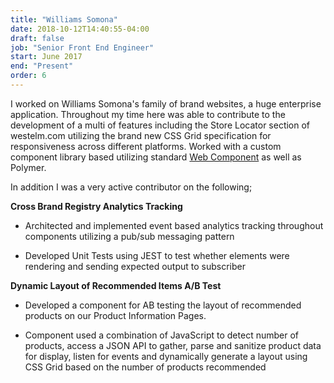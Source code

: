 ```yaml
---
title: "Williams Somona"
date: 2018-10-12T14:40:55-04:00
draft: false
job: "Senior Front End Engineer"
start: June 2017
end: "Present"
order: 6
---
```


I worked on Williams Somona's family of brand websites, a huge enterprise application. Throughout my time here was able to contribute to the development of a multi of features including the Store Locator section of westelm.com utilizing the brand new CSS Grid specification for responsiveness across different platforms. Worked with a custom component library based utilizing standard [Web Component](https://www.webcomponents.org) as well as Polymer.

In addition I was a very active contributor on the following;

**Cross Brand Registry Analytics Tracking**

* Architected and implemented event based analytics tracking throughout components utilizing a pub/sub messaging pattern

* Developed Unit Tests using JEST to test whether elements were rendering and sending expected output to subscriber

**Dynamic Layout of Recommended Items A/B Test**

* Developed a component for AB testing the layout of recommended products on our Product Information Pages.

* Component used a combination of JavaScript to detect number of products, access a JSON API to gather, parse and sanitize product data for display, listen for events and dynamically generate a layout using CSS Grid based on the number of products recommended




